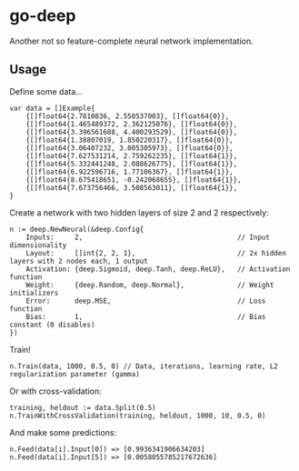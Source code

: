 # go-deep
Another not so feature-complete neural network implementation.

## Usage
Define some data...
```
var data = []Example{
	{[]float64{2.7810836, 2.550537003}, []float64{0}},
	{[]float64{1.465489372, 2.362125076}, []float64{0}},
	{[]float64{3.396561688, 4.400293529}, []float64{0}},
	{[]float64{1.38807019, 1.850220317}, []float64{0}},
	{[]float64{3.06407232, 3.005305973}, []float64{0}},
	{[]float64{7.627531214, 2.759262235}, []float64{1}},
	{[]float64{5.332441248, 2.088626775}, []float64{1}},
	{[]float64{6.922596716, 1.77106367}, []float64{1}},
	{[]float64{8.675418651, -0.242068655}, []float64{1}},
	{[]float64{7.673756466, 3.508563011}, []float64{1}},
}
```

Create a network with two hidden layers of size 2 and 2 respectively:
```
n := deep.NewNeural(&deep.Config{
	Inputs:     2,                                      // Input dimensionality
	Layout:     []int{2, 2, 1},                         // 2x hidden layers with 2 nodes each, 1 output
	Activation: {deep.Sigmoid, deep.Tanh, deep.ReLU},   // Activation function
	Weight:     {deep.Random, deep.Normal},             // Weight initializers
	Error:      deep.MSE,                               // Loss function
	Bias:       1,                                      // Bias constant (0 disables)
})
```
Train!
```
n.Train(data, 1000, 0.5, 0) // Data, iterations, learning rate, L2 regularization parameter (gamma)
```
Or with cross-validation:
```
training, heldout := data.Split(0.5)
n.TrainWithCrossValidation(training, heldout, 1000, 10, 0.5, 0)
```
And make some predictions:
```
n.Feed(data[i].Input[0]) => [0.9936341906634203]
n.Feed(data[i].Input[5]) => [0.0058055785217672636]
```
